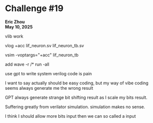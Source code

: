 # Challenge #19
**Eric Zhou**  
**May 10, 2025**


vlib work

vlog +acc lif_neuron.sv lif_neuron_tb.sv

 vsim -voptargs="+acc" lif_neuron_tb

add wave -r /*
run -all

use gpt to write system verilog code is pain

I want to say actually should be easy coding, but my way of vibe coding seems always generate me the wrong result

GPT always generate strange bit shifting result as I scale my bits result. 

Suffering greatly from verilator simulation. simulation makes no sense.

I think I should allow more bits input then we can so called a input